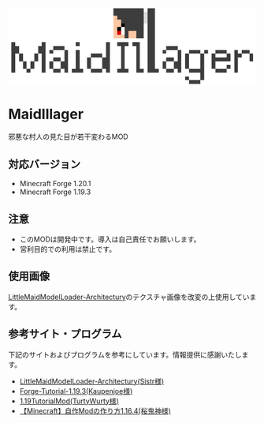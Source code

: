 ![MaidIllagerLogo](MaidIllagerLogo.png)

# MaidIllager
邪悪な村人の見た目が若干変わるMOD

## 対応バージョン
- Minecraft Forge 1.20.1
- Minecraft Forge 1.19.3

## 注意
- このMODは開発中です。導入は自己責任でお願いします。
- 営利目的での利用は禁止です。

## 使用画像
[LittleMaidModelLoader-Architectury](https://github.com/SistrScarlet/LittleMaidModelLoader-Architectury)のテクスチャ画像を改変の上使用しています。

## 参考サイト・プログラム
下記のサイトおよびプログラムを参考にしています。情報提供に感謝いたします。
- [LittleMaidModelLoader-Architectury(Sistr様)](https://github.com/SistrScarlet/LittleMaidModelLoader-Architectury)
- [Forge-Tutorial-1.19.3(Kaupenjoe様)](https://github.com/Tutorials-By-Kaupenjoe/Forge-Tutorial-1.19.3)
- [1.19TutorialMod(TurtyWurty様)](https://github.com/DaRealTurtyWurty/1.19TutorialMod)
- [【Minecraft】自作Modの作り方1.16.4(桜鬼神様)](https://www.youtube.com/playlist?list=PLWwlnq188K5yp17y1zo1EB7qRZGtTXMNP)
